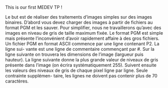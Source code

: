 This is our first MEDEV TP ! 

Le but est de réaliser des traitements d’images simples sur des images binaires. D’abord vous
devez charger des images à partir de fichiers au format PGM et les sauver. Pour simplifier,
nous ne travaillerons qu’avec des images en niveau de gris de taille maximum fixée.
Le format PGM est simple mais présente l’inconvénient d’avoir rapidement affaire à des gros
fichiers. Un fichier PGM en format ASCII commence par une ligne contenant P2. La ligne sui-
vante est une ligne de commentaire commençant par #. Sur la ligne suivante on trouvera les
dimensions de l’image (largueur puis hauteur). La ligne suivante donne la plus grande valeur
de niveaux de gris présente dans l’image (on écrira systématiquement 255). Suivent ensuite
les valeurs des niveaux de gris de chaque pixel ligne par ligne. Seule contrainte supplémen-
taire, les lignes ne doivent pas contenir plus de 70 caractères.
